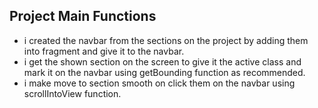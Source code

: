 ## **Project Main Functions**
- i created the navbar from the sections on the project by adding them into fragment and give it to the navbar.
- i get the shown  section on the screen to give it the active class and mark it on the navbar using getBounding function as recommended.
- i make move to section smooth on click them on the navbar using scrollIntoView function.

















